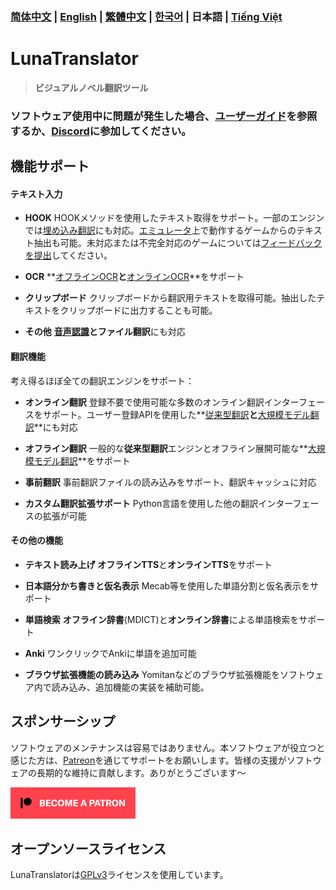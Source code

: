 ### [简体中文](README.md) | [English](README_en.md) | [繁體中文](README_cht.md) | [한국어](README_ko.md) | 日本語 | [Tiếng Việt](README_vi.md)

# LunaTranslator

> **ビジュアルノベル翻訳ツール**

### ソフトウェア使用中に問題が発生した場合、[ユーザーガイド](https://docs.lunatranslator.org)を参照するか、[Discord](https://discord.com/invite/ErtDwVeAbB)に参加してください。

## 機能サポート

#### テキスト入力

- **HOOK** HOOKメソッドを使用したテキスト取得をサポート。一部のエンジンでは[埋め込み翻訳](https://docs.lunatranslator.org/embedtranslate.html)にも対応。[エミュレータ](https://docs.lunatranslator.org/emugames.html)上で動作するゲームからのテキスト抽出も可能。未対応または不完全対応のゲームについては[フィードバックを提出](https://github.com/HIllya51/LunaTranslator/issues/new?assignees=&labels=enhancement&projects=&template=01_game_request.yaml)してください。

- **OCR** **[オフラインOCR](https://docs.lunatranslator.org/useapis/ocrapi.html)**と**[オンラインOCR](https://docs.lunatranslator.org/useapis/ocrapi.html)**をサポート

- **クリップボード** クリップボードから翻訳用テキストを取得可能。抽出したテキストをクリップボードに出力することも可能。

- **その他** **[音声認識](https://docs.lunatranslator.org/sr.html)**と**ファイル翻訳**にも対応

#### 翻訳機能

考え得るほぼ全ての翻訳エンジンをサポート：

- **オンライン翻訳** 登録不要で使用可能な多数のオンライン翻訳インターフェースをサポート。ユーザー登録APIを使用した**[従来型翻訳](https://docs.lunatranslator.org/useapis/tsapi.html)**と**[大規模モデル翻訳](https://docs.lunatranslator.org/guochandamoxing.html)**にも対応

- **オフライン翻訳** 一般的な**従来型翻訳**エンジンとオフライン展開可能な**[大規模モデル翻訳](https://docs.lunatranslator.org/offlinellm.html)**をサポート

- **事前翻訳** 事前翻訳ファイルの読み込みをサポート、翻訳キャッシュに対応

- **カスタム翻訳拡張サポート** Python言語を使用した他の翻訳インターフェースの拡張が可能

#### その他の機能

- **テキスト読み上げ** **オフラインTTS**と**オンラインTTS**をサポート

- **日本語分かち書きと仮名表示** Mecab等を使用した単語分割と仮名表示をサポート

- **単語検索** **オフライン辞書**(MDICT)と**オンライン辞書**による単語検索をサポート

- **Anki** ワンクリックでAnkiに単語を追加可能

- **ブラウザ拡張機能の読み込み** Yomitanなどのブラウザ拡張機能をソフトウェア内で読み込み、追加機能の実装を補助可能。

## スポンサーシップ

ソフトウェアのメンテナンスは容易ではありません。本ソフトウェアが役立つと感じた方は、[Patreon](https://patreon.com/HIllya51)を通じてサポートをお願いします。皆様の支援がソフトウェアの長期的な維持に貢献します。ありがとうございます～

<a href="https://patreon.com/HIllya51" target='_blank'><img width="200" src="../docs/become_a_patron_4x1_black_logo_white_text_on_coral.svg"></a>

## オープンソースライセンス

LunaTranslatorは[GPLv3](../LICENSE)ライセンスを使用しています。
